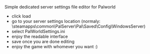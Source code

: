 Simple dedicated server settings file editor for Palworld

- click load
- go to your server settings location (normaly: \steamapps\common\PalServer\Pal\Saved\Config\WindowsServer\)
- select PalWorldSettings.ini
- enjoy the readable interface
- save once you are done editing
- enjoy the game with whomever you want :)
